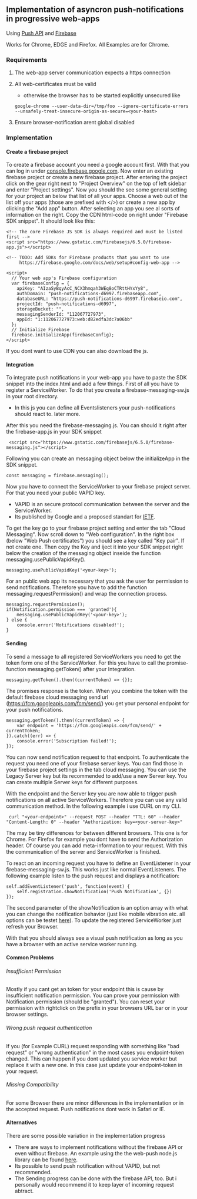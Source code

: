 ## Implementation of asyncron push-notifications in progressive web-apps

Using [Push API](https://www.w3.org/TR/push-api/)
and [Firebase](https://firebase.google.com/docs)

Works for Chrome, EDGE and Firefox. All Examples are for Chrome.

### Requirements


1. The web-app server communication expects a https connection
2. All web-certificates must be valid
   * otherwise the browser has to be started explicitly unsecured like
    
    `google-chrome --user-data-dir=/tmp/foo --ignore-certificate-errors --unsafely-treat-insecure-origin-as-secure=<your-host>`

3. Ensure browser-notification arent global disabled

### Implementation

#### Create a firebase project

To create a firebase account you need a google account first. 
With that you can log in under [console.firebase.google.com](https://console.firebase.google.com).
Now enter an existing firebase project or create a new firebase project.
After entering the project click on the gear right next to "Project Overview" on the top of left sidebar and enter "Project settings".
Now you should the see some general setting for your project an below that list of all your apps.
Choose a web out of the list off your apps (those are prefixed with </>) or create a new app by clicking the "Add app" button.
After selecting an app you see al sorts of information on the right.
Copy the CDN html-code on right under "Firebase SDK snippet". It should look like this:

    <!-- The core Firebase JS SDK is always required and must be listed first -->
    <script src="https://www.gstatic.com/firebasejs/6.5.0/firebase-app.js"></script>
    
    <!-- TODO: Add SDKs for Firebase products that you want to use
         https://firebase.google.com/docs/web/setup#config-web-app -->
    
    <script>
      // Your web app's Firebase configuration
      var firebaseConfig = {
        apiKey: "AIzaSyBqyAcC_NCX3hmqah3WEq8oCTRttHYxYy8",
        authDomain: "push-notifications-d6997.firebaseapp.com",
        databaseURL: "https://push-notifications-d6997.firebaseio.com",
        projectId: "push-notifications-d6997",
        storageBucket: "",
        messagingSenderId: "112067727973",
        appId: "1:112067727973:web:d82edfa3dc7a06bb"
      };
      // Initialize Firebase
      firebase.initializeApp(firebaseConfig);
    </script>
    
If you dont want to use CDN you can also download the js.

#### Integration

To integrate push notifications in your web-app you have to paste the SDK snippet into the index.html and add a few things.
First of all you have to register a ServiceWorker.
To do that you create a firebase-messaging-sw.js in your root directory.
- In this js you can define all Eventslisteners your push-notifications should react to. later more.

After this you need the firebase-messaging.js.
You can should it right after the firebase-app.js in your SDK snippet

     <script src="https://www.gstatic.com/firebasejs/6.5.0/firebase-messaging.js"></script>
     
Following you can create an messaging object below the initializeApp in the SDK snippet.

    const messaging = firebase.messaging();

Now you have to connect the ServiceWorker to your firebase project server.
For that you need your public VAPID key.
- VAPID is an secure protocol communication between the server and the ServiceWorker.
- Its published by Google and a proposed standart for [IETF](https://www.rfc-editor.org/info/rfc8292).

To get the key go to your firebase project setting and enter the tab "Cloud Messaging".
Now scroll down to "Web configuration".
In the right box (below "Web Push certificates") you should see a key called "Key pair".
If not create one.
Then copy the Key and iject it into your SDK snippet right below the creation of the messaging object inseide the function messaging.usePublicVapidKey().

    messaging.usePublicVapidKey('<your-key>');

For an public web app its necessary that you ask the user for permission to send notifications.
Therefore you have to add the function messaging.requestPermission() and wrap the connection process.

    messaging.requestPermission();
    if(Notification.permission === 'granted'){
        messaging.usePublicVapidKey('<your-key>');
    } else {
        console.error('Notifications disabled!');
    }

#### Sending

To send a message to all registered ServiceWorkers you need to get the token form one of the ServiceWorker.
For this you have to call the promise-function messaging.getToken() after your Integration.

    messaging.getToken().then((currentToken) => {});

The promises response is the token.
When you combine the token with the default firebase cloud messaging send url (https://fcm.googleapis.com/fcm/send/) you get your personal endpoint for your push notifications.

    messaging.getToken().then((currentToken) => {
        var endpoint = 'https://fcm.googleapis.com/fcm/send/' + currentToken;
    }).catch((err) => {
        console.error('Subscription failed!');
    });

You can now send notification request to that endpoint.
To authenticate the request you need one of your firebase server keys.
You can find those in your firebase project settings in the tab cloud messaging.
You can use the Legacy Server key but its recommended to add/use a new Server key.
You can create multiple Server keys for different purposes.

With the endpoint and the Server key you are now able to trigger push notifications on all active ServiceWorkers.
Therefore you can use any valid communication method.
In the following example i use CURL on my CLI.

     curl "<your-endpoint>" --request POST --header "TTL: 60" --header "Content-Length: 0" --header "Authorization: key=<your-server-key>"

The may be tiny differences for between different browsers.
This one is for Chrome. For Firefox for example you dont have to send the Authorization header.
Of course you can add meta-information to your request.
With this the communication of the server and ServiceWorker is finished.

To react on an incoming request you have to define an EventListener in your firebase-messaging-sw.js.
This works just like normal EventListeners.
The following example listen to the push request and displays a notification:

    self.addEventListener('push', function(event) {
        self.registration.showNotification('Push Notification', {})
    });

The second parameter of the showNotification is an option array with what you can change the notification behavior (just like mobile vibration etc. all options can be testet [here](https://tests.peter.sh/notification-generator/)).
To update the registered ServiceWorker just refresh your Browser.

With that you should always see a visual push notification as long as you have a browser with an active service worker running.


#### Common Problems

###### Insufficient Permission
Mostly if you cant get an token for your endpoint this is cause by insufficient notification permission.
You can prove your permission with Notification.permission (should be "granted").
You can reset your permission with rightclick on the prefix in your browsers URL bar or in your browser settings.

###### Wrong push request authentication
If you (for Example CURL) request responding with something like "bad request" or "wrong authentication" in the most cases you endpoint-token changed.
This can happen if you dont updated you service worker but replace it with a new one.
In this case just update your endpoint-token in your request.

###### Missing Compatibility
For some Browser there are minor differences in the implementation or in the accepted request.
Push notifications dont work in Safari or IE.

#### Alternatives

There are some possible variation in the implementation progress

- There are ways to implement notifications without the firebase API or even without firebase.
An example using the the web-push node.js library can be found [here](https://developers.google.com/web/ilt/pwa/introduction-to-push-notifications#vapid).
- Its possible to send push notification without VAPID, but not recommended.
- The Sending progress can be done with the firebase API, too. But i personally would recommend it to keep layer of incoming request abtract.








